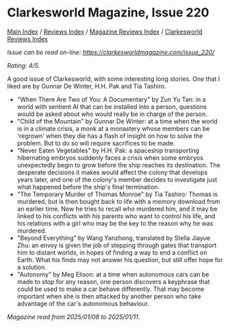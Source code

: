 # Clarkesworld Magazine, Issue 220

[Main Index](../../../README.md) / [Reviews Index](../../README.md) / [Magazine Reviews Index](../README.md) / [Clarkesworld Reviews Index](README.md)

*Issue can be read on-line: <https://clarkesworldmagazine.com/issue_220/>*

*Rating: 4/5.*

A good issue of Clarkesworld, with some interesting long stories. One that I liked are by Gunnar De Winter, H.H. Pak and Tia Tashiro.

- "When There Are Two of You: A Documentary" by Zun Yu Tan: in a world with sentient AI that can be installed into a person, questions would be asked about who would really be in charge of the person.
- "Child of the Mountain" by Gunnar De Winter: at a time when the world is in a climate crisis, a monk at a monastery whose members can be 'regrown' when they die has a flash of insight on how to solve the problem. But to do so will require sacrifices to be made.
- "Never Eaten Vegetables" by H.H. Pak: a spaceship transporting hibernating embryos suddenly faces a crisis when some embryos unexpectedly begin to grow before the ship reaches its destination. The desperate decisions it makes would affect the colony that develops years later, and one of the colony's member decides to investigate just what happened before the ship's final termination.
- "The Temporary Murder of Thomas Monroe" by Tia Tashiro: Thomas is murdered, but is then bought back to life with a memory download from an earlier time. Now he tries to recall who murdered him, and it may be linked to his conflicts with his parents who want to control his life, and his relations with a girl who may be the key to the reason why he was murdered.
- "Beyond Everything" by Wang Yanzhong, translated by Stella Jiayue Zhu: an envoy is given the job of stepping through gates that transport him to distant worlds, in hopes of finding a way to end a conflict on Earth. What his finds may not answer his question, but still offer hope for a solution.
- "Autonomy" by Meg Elison: at a time when autonomous cars can be made to stop for any reason, one person discovers a keyphrase that could be used to make a car behave differently. That may become important when she is then attacked by another person who take advantage of the car's autonomous behaviour.

*Magazine read from 2025/01/08 to 2025/01/11.*
